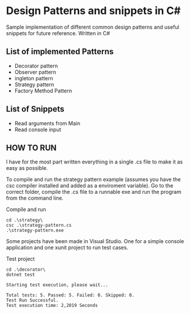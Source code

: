 # Design Patterns and snippets in C#
Sample implementation of different common design patterns and useful snippets for future reference.
Written in C#


## List of implemented Patterns

* Decorator pattern 
* Observer pattern 
* ingleton pattern 
* Strategy pattern 
* Factory Method Pattern


## List of Snippets

* Read arguments from Main
* Read console input


## HOW TO RUN

I have for the most part written everything in a single .cs file to make it as easy as possible. 

To compile and run the strategy pattern example (assumes you have the csc compiler installed and added as a enviroment variable).
Go to the correct folder, compile the .cs file to a runnable exe and run the program from the command line. 

Compile and run
```
cd .\strategy\
csc .\strategy-pattern.cs
.\strategy-pattern.exe
```

Some projects have been made in Visual Studio. One for a simple console application and one xunit project to run test cases.

Test project
```
cd .\decorator\
dotnet test

Starting test execution, please wait...

Total tests: 5. Passed: 5. Failed: 0. Skipped: 0.
Test Run Successful.
Test execution time: 2,2019 Seconds

```


